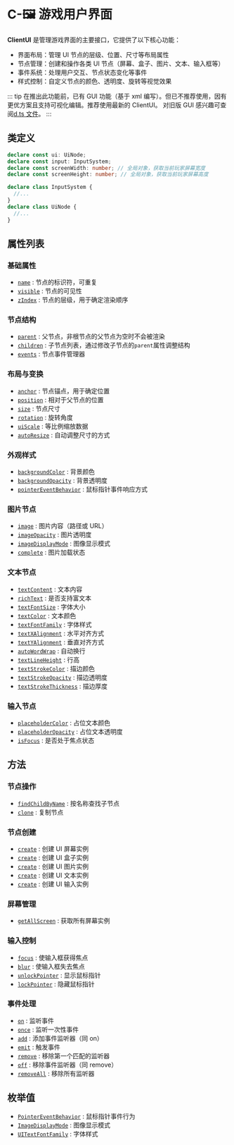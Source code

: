 # C-🖼️ 游戏用户界面

**ClientUI** 是管理游戏界面的主要接口，它提供了以下核心功能：

- 界面布局：管理 UI 节点的层级、位置、尺寸等布局属性
- 节点管理：创建和操作各类 UI 节点（屏幕、盒子、图片、文本、输入框等）
- 事件系统：处理用户交互、节点状态变化等事件
- 样式控制：自定义节点的颜色、透明度、旋转等视觉效果

::: tip
在推出此功能前，已有 GUI 功能（基于 xml 编写）。但已不推荐使用，因有更优方案且支持可视化编辑。推荐使用最新的 ClientUI。
对旧版 GUI 感兴趣可查阅[d.ts 文件](https://github.com/box3lab/arena_dts/blob/main/GameAPI.d.ts#L13224)。
:::

## 类定义

```typescript
declare const ui: UiNode;
declare const input: InputSystem;
declare const screenWidth: number; // 全局对象，获取当前玩家屏幕宽度
declare const screenHeight: number; // 全局对象，获取当前玩家屏幕高度

declare class InputSystem {
  //...
}
declare class UiNode {
  //...
}
```

## 属性列表

### 基础属性

- [`name`](./UiNode#name) : 节点的标识符，可重复
- [`visible`](./UiRenderable#visible) : 节点的可见性
- [`zIndex`](./UiRenderable#zIndex) : 节点的层级，用于确定渲染顺序

### 节点结构

- [`parent`](./UiNode#parent) : 父节点，非根节点的父节点为空时不会被渲染
- [`children`](./UiNode#children) : 子节点列表，通过修改子节点的`parent`属性调整结构
- [`events`](./UiNode#events) : 节点事件管理器

### 布局与变换

- [`anchor`](./UiRenderable#anchor) : 节点锚点，用于确定位置
- [`position`](./UiRenderable#position) : 相对于父节点的位置
- [`size`](./UiRenderable#size) : 节点尺寸
- [`rotation`](./UiRenderable#rotation) : 旋转角度
- [`uiScale`](./UiNode#uiScale) : 等比例缩放数据
- [`autoResize`](./UiRenderable#autoResize) : 自动调整尺寸的方式

### 外观样式

- [`backgroundColor`](./UiRenderable#backgroundColor) : 背景颜色
- [`backgroundOpacity`](./UiRenderable#backgroundOpacity) : 背景透明度
- [`pointerEventBehavior`](./UiRenderable#pointerEventBehavior) : 鼠标指针事件响应方式

### 图片节点

- [`image`](./node/UiImage#image) : 图片内容（路径或 URL）
- [`imageOpacity`](./node/UiImage#imageOpacity) : 图片透明度
- [`imageDisplayMode`](./node/UiImage#imageDisplayMode) : 图像显示模式
- [`complete`](./node/UiImage#complete) : 图片加载状态

### 文本节点

- [`textContent`](./node/UiText#textContent) : 文本内容
- [`richText`](./node/UiText#richText) : 是否支持富文本
- [`textFontSize`](./node/UiText#textFontSize) : 字体大小
- [`textColor`](./node/UiText#textColor) : 文本颜色
- [`textFontFamily`](./node/UiInput#textFontFamily) : 字体样式
- [`textXAlignment`](./node/UiText#textXAlignment) : 水平对齐方式
- [`textYAlignment`](./node/UiText#textYAlignment) : 垂直对齐方式
- [`autoWordWrap`](./node/UiText#autoWordWrap) : 自动换行
- [`textLineHeight`](./node/UiText#textLineHeight) : 行高
- [`textStrokeColor`](./node/UiText#textStrokeColor) : 描边颜色
- [`textStrokeOpacity`](./node/UiText#textStrokeOpacity) : 描边透明度
- [`textStrokeThickness`](./node/UiText#textStrokeThickness) : 描边厚度

### 输入节点

- [`placeholderColor`](./node/UiInput#placeholderColor) : 占位文本颜色
- [`placeholderOpacity`](./node/UiInput#placeholderOpacity) : 占位文本透明度
- [`isFocus`](./node/UiInput#isFocus) : 是否处于焦点状态

## 方法

### 节点操作

- [`findChildByName`](./UiNode#findChildByName) : 按名称查找子节点
- [`clone`](./UiNode#clone) : 复制节点

### 节点创建

- [`create`](./UiScreen#create) : 创建 UI 屏幕实例
- [`create`](./node/UiBox#create) : 创建 UI 盒子实例
- [`create`](./node/UiImage#create) : 创建 UI 图片实例
- [`create`](./node/UiText#create) : 创建 UI 文本实例
- [`create`](./node/UiInput#create) : 创建 UI 输入实例

### 屏幕管理

- [`getAllScreen`](./UiScreen#getAllScreen) : 获取所有屏幕实例

### 输入控制

- [`focus`](./node/UiInput#isFocus) : 使输入框获得焦点
- [`blur`](./node/UiInput#blur) : 使输入框失去焦点
- [`unlockPointer`](./input#unlockPointer) : 显示鼠标指针
- [`lockPointer`](./input#lockPointer) : 隐藏鼠标指针

### 事件处理

- [`on`](./UiEvent#on) : 监听事件
- [`once`](./UiEvent#once) : 监听一次性事件
- [`add`](./UiEvent#add) : 添加事件监听器（同 on）
- [`emit`](./UiEvent#emit) : 触发事件
- [`remove`](./UiEvent#remove) : 移除第一个匹配的监听器
- [`off`](./UiEvent#off) : 移除事件监听器（同 remove）
- [`removeAll`](./UiEvent#removeAll) : 移除所有监听器

## 枚举值

- [`PointerEventBehavior`](./UiRenderable#PointerEventBehavior) : 鼠标指针事件行为
- [`ImageDisplayMode`](./node/UiImage#ImageDisplayMode) : 图像显示模式
- [`UITextFontFamily`](./node/UiText#UITextFontFamily) : 字体样式
